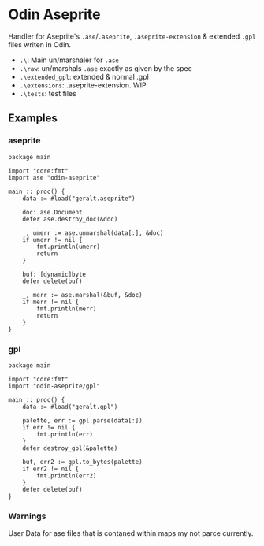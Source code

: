 # Odin Aseprite
Handler for Aseprite's `.ase`/`.aseprite`, `.aseprite-extension` &amp; extended `.gpl` files writen in Odin.   

* `.\`: Main un/marshaler for `.ase`
* `.\raw`: un/marshals `.ase` exactly as given by the spec
* `.\extended_gpl`: extended & normal .gpl   
* `.\extensions`: .aseprite-extension. WIP   
* `.\tests`: test files

## Examples
### aseprite
```odin
package main

import "core:fmt"
import ase "odin-aseprite"

main :: proc() {
    data := #load("geralt.aseprite")

    doc: ase.Document
    defer ase.destroy_doc(&doc)

    _, umerr := ase.unmarshal(data[:], &doc)
    if umerr != nil {
        fmt.println(umerr)
        return
    }

    buf: [dynamic]byte
    defer delete(buf)

    _, merr := ase.marshal(&buf, &doc)
    if merr != nil {
        fmt.println(merr)
        return
    }
}
```

### gpl
```odin
package main

import "core:fmt"
import "odin-aseprite/gpl"

main :: proc() {
    data := #load("geralt.gpl")

    palette, err := gpl.parse(data[:])
    if err != nil {
        fmt.println(err)
    }
    defer destroy_gpl(&palette)

    buf, err2 := gpl.to_bytes(palette)
    if err2 != nil {
        fmt.println(err2)
    } 
    defer delete(buf)
}
```


### Warnings
User Data for ase files that is contaned within maps my not parce currently.